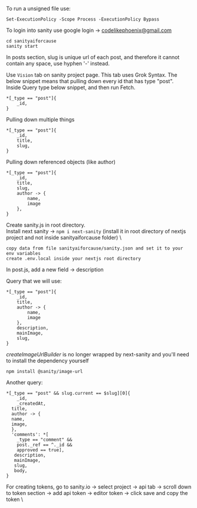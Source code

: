 To run a unsigned file use:

```
Set-ExecutionPolicy -Scope Process -ExecutionPolicy Bypass
```

To login into sanity use google login -> codelikephoenix@gmail.com

```
cd sanityaiforcause
sanity start
```

In posts section, slug is unique url of each post, and therefore it cannot contain any space, use hyphen '-' instead.

Use `Vision` tab on sanity project page. This tab uses Grok Syntax. The below snippet means that pulling down every id that has type "post".\
Inside Query type below snippet, and then run Fetch.

```
*[_type == "post"]{
    _id,
}
```

Pulling down multiple things

```
*[_type == "post"]{
    _id,
    title,
    slug,
}
```

Pulling down referenced objects (like author)

```
*[_type == "post"]{
    _id,
    title,
    slug,
    author -> {
        name,
        image
    },
}
```

Create sanity.js in root directory. \
Install next sanity -> `npm i next-sanity` (install it in root directory of nextjs project and not inside sanityaiforcause folder) \

```
copy data from file sanityaiforcause/sanity.json and set it to your env variables
create .env.local inside your nextjs root directory
```

In post.js, add a new field -> description

Query that we will use:

```
*[_type == "post"]{
    _id,
    title,
    author -> {
        name,
        image
    },
    description,
    mainImage,
    slug,
}
```

_createImageUrlBuilder_ is no longer wrapped by next-sanity and you'll need to install the dependency yourself

```
npm install @sanity/image-url
```

Another query:

```
*[_type == "post" && slug.current == $slug][0]{
    _id,
    _createdAt,
  title,
  author -> {
  name,
  image,
  },
  'comments': *[
    _type == "comment" &&
    post._ref == ^._id &&
    approved == true],
   description,
   mainImage,
   slug,
   body,
}
```

For creating tokens, go to sanity.io -> select project -> api tab -> scroll down to token section -> add api token -> editor token -> click save and copy the token \
